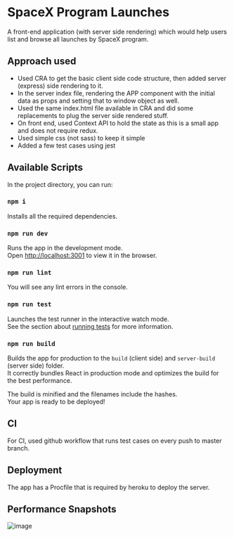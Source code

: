 # SpaceX Program Launches

A front-end application (with server side rendering) which would help users list and browse all launches by SpaceX program.

## Approach used
- Used CRA to get the basic client side code structure, then added server (express) side rendering to it.
- In the server index file, rendering the APP component with the initial data as props and setting that to window object as well.
- Used the same index.html file available in CRA and did some replacements to plug the server side rendered stuff.
- On front end, used Context API to hold the state as this is a small app and does not require redux.
- Used simple css (not sass) to keep it simple
- Added a few test cases using jest

## Available Scripts

In the project directory, you can run:

### `npm i`

Installs all the required dependencies.

### `npm run dev`

Runs the app in the development mode.\
Open [http://localhost:3001](http://localhost:3001) to view it in the browser.

### `npm run lint`

You will see any lint errors in the console.

### `npm run test`

Launches the test runner in the interactive watch mode.\
See the section about [running tests](https://facebook.github.io/create-react-app/docs/running-tests) for more information.

### `npm run build`

Builds the app for production to the `build` (client side) and `server-build` (server side) folder.\
It correctly bundles React in production mode and optimizes the build for the best performance.

The build is minified and the filenames include the hashes.\
Your app is ready to be deployed!

## CI
For CI, used github workflow that runs test cases on every push to master branch.

## Deployment

The app has a Procfile that is required by heroku to deploy the server.

## Performance Snapshots
![image](https://user-images.githubusercontent.com/19401452/109651802-fae2d000-7b84-11eb-91d8-80ed6731b348.png)

